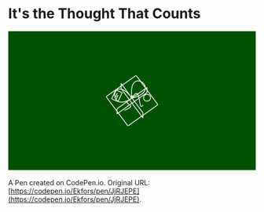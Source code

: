 # It's the Thought That Counts

![It's the Thought That Counts](its-the-thought-that-counts-800.png)

A Pen created on CodePen.io. Original URL: [https://codepen.io/Ekfors/pen/JjRJEPE](https://codepen.io/Ekfors/pen/JjRJEPE).

